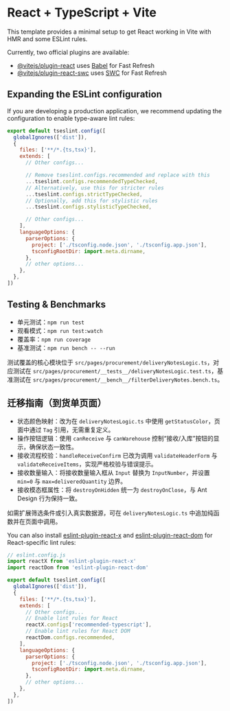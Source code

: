 # React + TypeScript + Vite

This template provides a minimal setup to get React working in Vite with HMR and some ESLint rules.

Currently, two official plugins are available:

- [@vitejs/plugin-react](https://github.com/vitejs/vite-plugin-react/blob/main/packages/plugin-react) uses [Babel](https://babeljs.io/) for Fast Refresh
- [@vitejs/plugin-react-swc](https://github.com/vitejs/vite-plugin-react/blob/main/packages/plugin-react-swc) uses [SWC](https://swc.rs/) for Fast Refresh

## Expanding the ESLint configuration

If you are developing a production application, we recommend updating the configuration to enable type-aware lint rules:

```js
export default tseslint.config([
  globalIgnores(['dist']),
  {
    files: ['**/*.{ts,tsx}'],
    extends: [
      // Other configs...

      // Remove tseslint.configs.recommended and replace with this
      ...tseslint.configs.recommendedTypeChecked,
      // Alternatively, use this for stricter rules
      ...tseslint.configs.strictTypeChecked,
      // Optionally, add this for stylistic rules
      ...tseslint.configs.stylisticTypeChecked,

      // Other configs...
    ],
    languageOptions: {
      parserOptions: {
        project: ['./tsconfig.node.json', './tsconfig.app.json'],
        tsconfigRootDir: import.meta.dirname,
      },
      // other options...
    },
  },
])
```
## Testing & Benchmarks

- 单元测试：`npm run test`
- 观看模式：`npm run test:watch`
- 覆盖率：`npm run coverage`
- 基准测试：`npm run bench -- --run`

测试覆盖的核心模块位于 `src/pages/procurement/deliveryNotesLogic.ts`，对应测试在 `src/pages/procurement/__tests__/deliveryNotesLogic.test.ts`，基准测试在 `src/pages/procurement/__bench__/filterDeliveryNotes.bench.ts`。

## 迁移指南（到货单页面）

- 状态颜色映射：改为在 `deliveryNotesLogic.ts` 中使用 `getStatusColor`，页面中通过 `Tag` 引用，无需重复定义。
- 操作按钮逻辑：使用 `canReceive` 与 `canWarehouse` 控制“接收/入库”按钮的显示，确保状态一致性。
- 接收流程校验：`handleReceiveConfirm` 已改为调用 `validateHeaderForm` 与 `validateReceiveItems`，实现严格校验与错误提示。
- 接收数量输入：将接收数量输入框从 `Input` 替换为 `InputNumber`，并设置 `min=0` 与 `max=deliveredQuantity` 边界。
- 接收模态框属性：将 `destroyOnHidden` 统一为 `destroyOnClose`，与 Ant Design 行为保持一致。

如需扩展筛选条件或引入真实数据源，可在 `deliveryNotesLogic.ts` 中追加纯函数并在页面中调用。

You can also install [eslint-plugin-react-x](https://github.com/Rel1cx/eslint-react/tree/main/packages/plugins/eslint-plugin-react-x) and [eslint-plugin-react-dom](https://github.com/Rel1cx/eslint-react/tree/main/packages/plugins/eslint-plugin-react-dom) for React-specific lint rules:

```js
// eslint.config.js
import reactX from 'eslint-plugin-react-x'
import reactDom from 'eslint-plugin-react-dom'

export default tseslint.config([
  globalIgnores(['dist']),
  {
    files: ['**/*.{ts,tsx}'],
    extends: [
      // Other configs...
      // Enable lint rules for React
      reactX.configs['recommended-typescript'],
      // Enable lint rules for React DOM
      reactDom.configs.recommended,
    ],
    languageOptions: {
      parserOptions: {
        project: ['./tsconfig.node.json', './tsconfig.app.json'],
        tsconfigRootDir: import.meta.dirname,
      },
      // other options...
    },
  },
])
```
